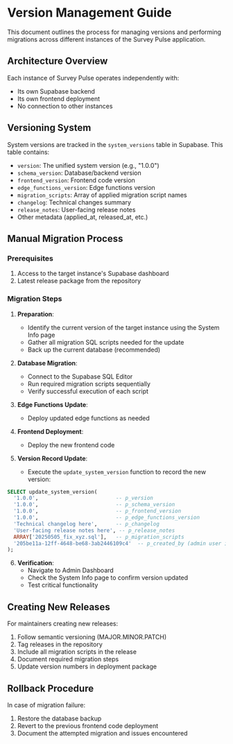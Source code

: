 
# Version Management Guide

This document outlines the process for managing versions and performing migrations across different instances of the Survey Pulse application.

## Architecture Overview

Each instance of Survey Pulse operates independently with:
- Its own Supabase backend
- Its own frontend deployment
- No connection to other instances

## Versioning System

System versions are tracked in the `system_versions` table in Supabase. This table contains:

- `version`: The unified system version (e.g., "1.0.0")
- `schema_version`: Database/backend version
- `frontend_version`: Frontend code version
- `edge_functions_version`: Edge functions version
- `migration_scripts`: Array of applied migration script names
- `changelog`: Technical changes summary
- `release_notes`: User-facing release notes
- Other metadata (applied_at, released_at, etc.)

## Manual Migration Process

### Prerequisites

1. Access to the target instance's Supabase dashboard
2. Latest release package from the repository

### Migration Steps

1. **Preparation**:
   - Identify the current version of the target instance using the System Info page
   - Gather all migration SQL scripts needed for the update
   - Back up the current database (recommended)

2. **Database Migration**:
   - Connect to the Supabase SQL Editor
   - Run required migration scripts sequentially
   - Verify successful execution of each script

3. **Edge Functions Update**:
   - Deploy updated edge functions as needed

4. **Frontend Deployment**:
   - Deploy the new frontend code

5. **Version Record Update**:
   - Execute the `update_system_version` function to record the new version:

```sql
SELECT update_system_version(
  '1.0.0',                         -- p_version
  '1.0.0',                         -- p_schema_version
  '1.0.0',                         -- p_frontend_version
  '1.0.0',                         -- p_edge_functions_version
  'Technical changelog here',      -- p_changelog
  'User-facing release notes here', -- p_release_notes
  ARRAY['20250505_fix_xyz.sql'],   -- p_migration_scripts
  '205be11a-12ff-4648-be68-3ab2446109c4'  -- p_created_by (admin user id)
);
```

6. **Verification**:
   - Navigate to Admin Dashboard
   - Check the System Info page to confirm version updated
   - Test critical functionality

## Creating New Releases

For maintainers creating new releases:

1. Follow semantic versioning (MAJOR.MINOR.PATCH)
2. Tag releases in the repository
3. Include all migration scripts in the release
4. Document required migration steps
5. Update version numbers in deployment package

## Rollback Procedure

In case of migration failure:

1. Restore the database backup
2. Revert to the previous frontend code deployment
3. Document the attempted migration and issues encountered
